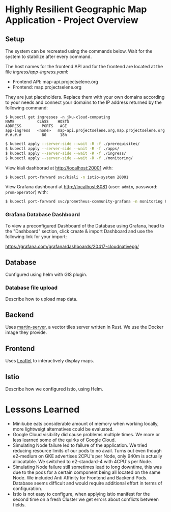 # Highly Resilient Geographic Map Application - Project Overview

## Setup

The system can be recreated using the commands below. Wait for the system to stabilize after every command.

The host names for the frontend API and for the frontend are located at the file _ingress/app-ingress.yaml_:
* Frontend API: map-api.projectselene.org
* Frontend: map.projectselene.org

They are just placeholders. Replace them with your own domains according to your needs and connect your domains to the IP address returned by the following command:

```
$ kubectl get ingresses -n jku-cloud-computing
NAME          CLASS    HOSTS                                             ADDRESS         PORTS   AGE
app-ingress   <none>   map-api.projectselene.org,map.projectselene.org   #.#.#.#         80      18h
```

```bash
$ kubectl apply --server-side --wait -R -f ./prerequisites/
$ kubectl apply --server-side --wait -R -f ./apps/
$ kubectl apply --server-side --wait -R -f ./ingress/
$ kubectl apply --server-side --wait -R -f ./monitoring/
```

View kiali dashborad at [http://localhost:20001](http://localhost:20001) with:

```bash
$ kubectl port-forward svc/kiali -n istio-system 20001
```

View Grafana dashboard at [http://localhost:8081](http://localhost:8081) (user: `admin`, password: `prom-operator`) with:

```bash
$ kubectl port-forward svc/prometheus-community-grafana -n monitoring 8081:80
```

### Grafana Database Dashboard

To view a preconfigured Dashboard of the Database using Grafana, head to the "Dashboard" section, click create & import Dashboard and use the following link for your import:

https://grafana.com/grafana/dashboards/20417-cloudnativepg/

## Database

Configured using helm with GIS plugin.

### Database file upload

Describe how to upload map data.

## Backend

Uses [martin-server](https://martin.maplibre.org/), a vector tiles server written in Rust. We use the Docker image they provide.

## Frontend

Uses [Leaflet](https://leafletjs.com/) to interactively display maps.

## Istio

Describe how we configured istio, using Helm.

# Lessons Learned

- Minikube eats considerable amount of memory when working locally, more lightweigt alternatives could be evaluated.
- Google Cloud visibility did cause problems multiple times. We more or less learned some of the quirks of Google Cloud.
- Simulating Node failure led to failure of the application. We tried reducing resource limits of our pods to no avail. Turns out even though e2-medium on GKE advertises 2CPU's per Node, only 940m is actually allocatable. We switched to e2-standard-4 with 4CPU's per Node.
- Simulating Node failure still sometimes lead to long downtime, this was due to the pods for a certain component being all located on the same Node. We included Anti Affinity for Frontend and Backend Pods. Database seems difficult and would require additional effort in terms of configuration.
- Istio is not easy to configure, when applying istio manifest for the second time on a fresh Cluster we get errors about conflicts between fields.
